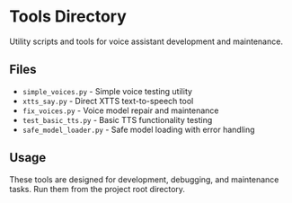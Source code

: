 # Tools Directory

Utility scripts and tools for voice assistant development and maintenance.

## Files

- `simple_voices.py` - Simple voice testing utility
- `xtts_say.py` - Direct XTTS text-to-speech tool
- `fix_voices.py` - Voice model repair and maintenance
- `test_basic_tts.py` - Basic TTS functionality testing
- `safe_model_loader.py` - Safe model loading with error handling

## Usage

These tools are designed for development, debugging, and maintenance tasks. Run them from the project root directory.